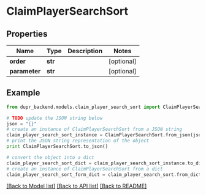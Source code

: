 # ClaimPlayerSearchSort


## Properties
Name | Type | Description | Notes
------------ | ------------- | ------------- | -------------
**order** | **str** |  | [optional] 
**parameter** | **str** |  | [optional] 

## Example

```python
from dupr_backend.models.claim_player_search_sort import ClaimPlayerSearchSort

# TODO update the JSON string below
json = "{}"
# create an instance of ClaimPlayerSearchSort from a JSON string
claim_player_search_sort_instance = ClaimPlayerSearchSort.from_json(json)
# print the JSON string representation of the object
print ClaimPlayerSearchSort.to_json()

# convert the object into a dict
claim_player_search_sort_dict = claim_player_search_sort_instance.to_dict()
# create an instance of ClaimPlayerSearchSort from a dict
claim_player_search_sort_form_dict = claim_player_search_sort.from_dict(claim_player_search_sort_dict)
```
[[Back to Model list]](../README.md#documentation-for-models) [[Back to API list]](../README.md#documentation-for-api-endpoints) [[Back to README]](../README.md)


